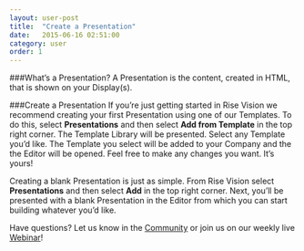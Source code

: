```yaml
---
layout: user-post
title:  "Create a Presentation"
date:   2015-06-16 02:51:00
category: user
order: 1
---
```


###What’s a Presentation?
A Presentation is the content, created in HTML, that is shown on your Display(s).

###Create a Presentation
If you’re just getting started in Rise Vision we recommend creating your first Presentation using one of our Templates. To do this, select **Presentations** and 
then select **Add from Template** in the top right corner. The Template Library will be presented. Select any Template you’d like. The Template you select will 
be added to your Company and the the Editor will be opened. Feel free to make any changes you want. It’s yours! 

Creating a blank Presentation is just as simple. From Rise Vision select **Presentations** and then select **Add** in the top right corner. Next, you’ll be 
presented with a blank Presentation in the Editor from which you can start building whatever you’d like.

Have questions? Let us know in the [Community](http://community.risevision.com) or join us on our weekly live [Webinar](https://www.risevision.com/webinars)!